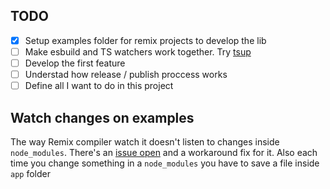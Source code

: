 ## TODO
- [x] Setup examples folder for remix projects to develop the lib
- [ ] Make esbuild and TS watchers work together. Try [tsup](https://tsup.egoist.sh)
- [ ] Develop the first feature
- [ ] Understad how release / publish proccess works
- [ ] Define all I want to do in this project

## Watch changes on examples
The way Remix compiler watch it doesn't listen to changes inside `node_modules`.
There's an [issue open](https://github.com/remix-run/remix/issues/1193#issuecomment-1033366665) and a workaround fix for it.
Also each time you change something in a `node_modules` you have to save a file
inside `app` folder
